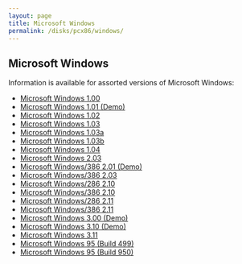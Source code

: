 ```yaml
---
layout: page
title: Microsoft Windows
permalink: /disks/pcx86/windows/
---
```


Microsoft Windows
---

Information is available for assorted versions of Microsoft Windows:

* [Microsoft Windows 1.00](/disks/pcx86/windows/1.00/)
* [Microsoft Windows 1.01 (Demo)](/disks/pcx86/windows/1.01/)
* [Microsoft Windows 1.02](/disks/pcx86/windows/1.02/)
* [Microsoft Windows 1.03](/disks/pcx86/windows/1.03/)
* [Microsoft Windows 1.03a](/disks/pcx86/windows/1.03a/)
* [Microsoft Windows 1.03b](/disks/pcx86/windows/1.03b/)
* [Microsoft Windows 1.04](/disks/pcx86/windows/1.04/)
* [Microsoft Windows 2.03](/disks/pcx86/windows/2.03/)
* [Microsoft Windows/386 2.01 (Demo)](/disks/pcx86/windows/2.0x/)
* [Microsoft Windows/386 2.03](/disks/pcx86/windows/2.0x/#microsoft-windows386-203)
* [Microsoft Windows/286 2.10](/disks/pcx86/windows/2.10/)
* [Microsoft Windows/386 2.10](/disks/pcx86/windows/2.10/#microsoft-windows386-210)
* [Microsoft Windows/286 2.11](/disks/pcx86/windows/2.11/)
* [Microsoft Windows/386 2.11](/disks/pcx86/windows/2.11/#microsoft-windows386-211)
* [Microsoft Windows 3.00 (Demo)](/disks/pcx86/windows/3.00/)
* [Microsoft Windows 3.10 (Demo)](/disks/pcx86/windows/3.10/)
* [Microsoft Windows 3.11](/disks/pcx86/windows/3.11/)
* [Microsoft Windows 95 (Build 499)](/disks/pcx86/windows/win95/4.00.499/)
* [Microsoft Windows 95 (Build 950)](/disks/pcx86/windows/win95/4.00.950/)

